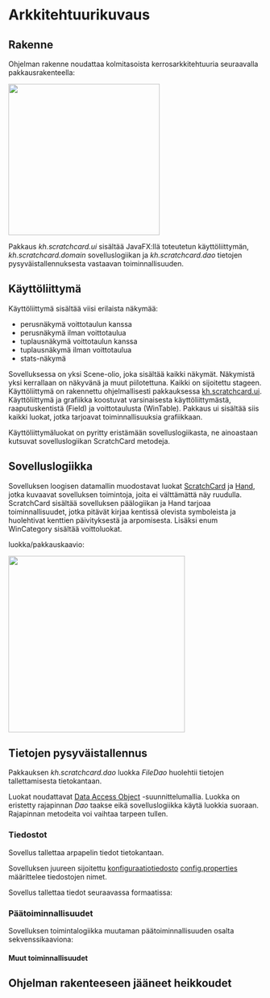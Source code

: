 # Arkkitehtuurikuvaus

## Rakenne

Ohjelman rakenne noudattaa kolmitasoista kerrosarkkitehtuuria seuraavalla pakkausrakenteella:

<img src="https://github.com/hartzka/ot-harjoitustyo/blob/master/dokumentaatio/kuvat/20190408_200919.jpg" width="300"/>

Pakkaus _kh.scratchcard.ui_ sisältää JavaFX:llä toteutetun käyttöliittymän, _kh.scratchcard.domain_ sovelluslogiikan ja _kh.scratchcard.dao_ tietojen pysyväistallennuksesta vastaavan toiminnallisuuden.

## Käyttöliittymä

Käyttöliittymä sisältää viisi erilaista näkymää:
- perusnäkymä voittotaulun kanssa
- perusnäkymä ilman voittotaulua
- tuplausnäkymä voittotaulun kanssa
- tuplausnäkymä ilman voittotaulua
- stats-näkymä

Sovelluksessa on yksi Scene-olio, joka sisältää kaikki näkymät. Näkymistä yksi kerrallaan on näkyvänä ja muut piilotettuna. Kaikki on sijoitettu stageen. Käyttöliittymä on rakennettu ohjelmallisesti pakkauksessa [kh.scratchcard.ui](https://github.com/hartzka/ot-harjoitustyo/tree/master/ScratchCard/src/main/java/kh/scratchcard/ui). Käyttöliittymä ja grafiikka koostuvat varsinaisesta käyttöliittymästä, raaputuskentistä (Field) ja voittotaulusta (WinTable). Pakkaus ui sisältää siis kaikki luokat, jotka tarjoavat toiminnallisuuksia grafiikkaan.

Käyttöliittymäluokat on pyritty eristämään sovelluslogiikasta, ne ainoastaan kutsuvat sovelluslogiikan ScratchCard metodeja.

## Sovelluslogiikka

Sovelluksen loogisen datamallin muodostavat luokat [ScratchCard](https://github.com/hartzka/ot-harjoitustyo/blob/master/ScratchCard/src/main/java/kh/scratchcard/domain/ScratchCard.java) ja [Hand](https://github.com/hartzka/ot-harjoitustyo/blob/master/ScratchCard/src/main/java/kh/scratchcard/domain/Hand.java), jotka kuvaavat sovelluksen toimintoja, joita ei välttämättä näy ruudulla. ScratchCard sisältää sovelluksen päälogiikan ja Hand tarjoaa toiminnallisuudet, jotka pitävät kirjaa kentissä olevista symboleista ja huolehtivat kenttien päivityksestä ja arpomisesta. Lisäksi enum WinCategory sisältää voittoluokat.

luokka/pakkauskaavio:

<img src="https://github.com/hartzka/ot-harjoitustyo/blob/master/dokumentaatio/kuvat/20190408_200951.jpg" width="350"/>

## Tietojen pysyväistallennus

Pakkauksen _kh.scratchcard.dao_ luokka _FileDao_ huolehtii tietojen tallettamisesta tietokantaan.

Luokat noudattavat [Data Access Object](https://en.wikipedia.org/wiki/Data_access_object) -suunnittelumallia. Luokka on eristetty rajapinnan _Dao_ taakse eikä sovelluslogiikka käytä luokkia suoraan. Rajapinnan metodeita voi vaihtaa tarpeen tullen.

### Tiedostot

Sovellus tallettaa arpapelin tiedot tietokantaan.

Sovelluksen juureen sijoitettu [konfiguraatiotiedosto]() [config.properties]() määrittelee tiedostojen nimet.

Sovellus tallettaa tiedot seuraavassa formaatissa:


### Päätoiminnallisuudet

Sovelluksen toimintalogiikka muutaman päätoiminnallisuuden osalta sekvenssikaaviona:

#### Muut toiminnallisuudet



## Ohjelman rakenteeseen jääneet heikkoudet


